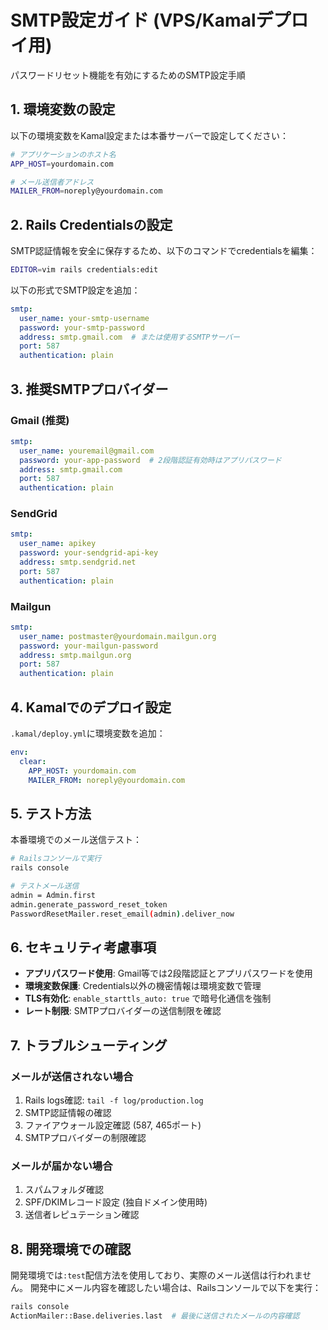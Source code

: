 # SMTP設定ガイド (VPS/Kamalデプロイ用)

パスワードリセット機能を有効にするためのSMTP設定手順

## 1. 環境変数の設定

以下の環境変数をKamal設定または本番サーバーで設定してください：

```bash
# アプリケーションのホスト名
APP_HOST=yourdomain.com

# メール送信者アドレス
MAILER_FROM=noreply@yourdomain.com
```

## 2. Rails Credentialsの設定

SMTP認証情報を安全に保存するため、以下のコマンドでcredentialsを編集：

```bash
EDITOR=vim rails credentials:edit
```

以下の形式でSMTP設定を追加：

```yaml
smtp:
  user_name: your-smtp-username
  password: your-smtp-password
  address: smtp.gmail.com  # または使用するSMTPサーバー
  port: 587
  authentication: plain
```

## 3. 推奨SMTPプロバイダー

### Gmail (推奨)
```yaml
smtp:
  user_name: youremail@gmail.com
  password: your-app-password  # 2段階認証有効時はアプリパスワード
  address: smtp.gmail.com
  port: 587
  authentication: plain
```

### SendGrid
```yaml
smtp:
  user_name: apikey
  password: your-sendgrid-api-key
  address: smtp.sendgrid.net
  port: 587
  authentication: plain
```

### Mailgun
```yaml
smtp:
  user_name: postmaster@yourdomain.mailgun.org
  password: your-mailgun-password
  address: smtp.mailgun.org
  port: 587
  authentication: plain
```

## 4. Kamalでのデプロイ設定

`.kamal/deploy.yml`に環境変数を追加：

```yaml
env:
  clear:
    APP_HOST: yourdomain.com
    MAILER_FROM: noreply@yourdomain.com
```

## 5. テスト方法

本番環境でのメール送信テスト：

```bash
# Railsコンソールで実行
rails console

# テストメール送信
admin = Admin.first
admin.generate_password_reset_token
PasswordResetMailer.reset_email(admin).deliver_now
```

## 6. セキュリティ考慮事項

- **アプリパスワード使用**: Gmail等では2段階認証とアプリパスワードを使用
- **環境変数保護**: Credentials以外の機密情報は環境変数で管理
- **TLS有効化**: `enable_starttls_auto: true` で暗号化通信を強制
- **レート制限**: SMTPプロバイダーの送信制限を確認

## 7. トラブルシューティング

### メールが送信されない場合
1. Rails logs確認: `tail -f log/production.log`
2. SMTP認証情報の確認
3. ファイアウォール設定確認 (587, 465ポート)
4. SMTPプロバイダーの制限確認

### メールが届かない場合
1. スパムフォルダ確認
2. SPF/DKIMレコード設定 (独自ドメイン使用時)
3. 送信者レピュテーション確認

## 8. 開発環境での確認

開発環境では`:test`配信方法を使用しており、実際のメール送信は行われません。
開発中にメール内容を確認したい場合は、Railsコンソールで以下を実行：

```bash
rails console
ActionMailer::Base.deliveries.last  # 最後に送信されたメールの内容確認
```